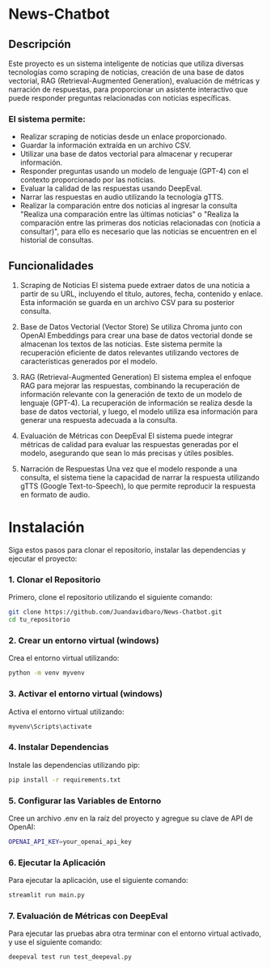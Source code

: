# News-Chatbot

## Descripción
Este proyecto es un sistema inteligente de noticias que utiliza diversas tecnologías como scraping de noticias, creación de una base de datos vectorial, RAG (Retrieval-Augmented Generation), evaluación de métricas y narración de respuestas, para proporcionar un asistente interactivo que puede responder preguntas relacionadas con noticias específicas.

### El sistema permite:

* Realizar scraping de noticias desde un enlace proporcionado.
* Guardar la información extraída en un archivo CSV.
* Utilizar una base de datos vectorial para almacenar y recuperar información.
* Responder preguntas usando un modelo de lenguaje (GPT-4) con el contexto proporcionado por las noticias.
* Evaluar la calidad de las respuestas usando DeepEval.
* Narrar las respuestas en audio utilizando la tecnología gTTS.
* Realizar la comparación entre dos noticias al ingresar la consulta "Realiza una comparación entre las últimas noticias" o "Realiza la comparación entre las primeras dos noticias relacionadas con (noticia a consultar)", para ello es necesario que las noticias se encuentren en el historial de consultas.

## Funcionalidades
1. Scraping de Noticias
El sistema puede extraer datos de una noticia a partir de su URL, incluyendo el título, autores, fecha, contenido y enlace. Esta información se guarda en un archivo CSV para su posterior consulta.

2. Base de Datos Vectorial (Vector Store)
Se utiliza Chroma junto con OpenAI Embeddings para crear una base de datos vectorial donde se almacenan los textos de las noticias. Este sistema permite la recuperación eficiente de datos relevantes utilizando vectores de características generados por el modelo.

3. RAG (Retrieval-Augmented Generation)
El sistema emplea el enfoque RAG para mejorar las respuestas, combinando la recuperación de información relevante con la generación de texto de un modelo de lenguaje (GPT-4). La recuperación de información se realiza desde la base de datos vectorial, y luego, el modelo utiliza esa información para generar una respuesta adecuada a la consulta.

4. Evaluación de Métricas con DeepEval
El sistema puede integrar métricas de calidad para evaluar las respuestas generadas por el modelo, asegurando que sean lo más precisas y útiles posibles.

5. Narración de Respuestas
Una vez que el modelo responde a una consulta, el sistema tiene la capacidad de narrar la respuesta utilizando gTTS (Google Text-to-Speech), lo que permite reproducir la respuesta en formato de audio.

# Instalación

Siga estos pasos para clonar el repositorio, instalar las dependencias y ejecutar el proyecto:

### 1. Clonar el Repositorio
Primero, clone el repositorio utilizando el siguiente comando:

```bash
git clone https://github.com/Juandavidbaro/News-Chatbot.git
cd tu_repositorio
```

### 2. Crear un entorno virtual (windows)
Crea el entorno virtual utilizando:

```bash
python -m venv myvenv 
```

### 3. Activar el entorno virtual (windows)
Activa el entorno virtual utilizando:

```bash
myvenv\Scripts\activate
```

### 4. Instalar Dependencias
Instale las dependencias utilizando pip:

```bash
pip install -r requirements.txt
```

### 5. Configurar las Variables de Entorno
Cree un archivo .env en la raíz del proyecto y agregue su clave de API de OpenAI:

```bash
OPENAI_API_KEY=your_openai_api_key
```

### 6. Ejecutar la Aplicación
Para ejecutar la aplicación, use el siguiente comando:

```bash
streamlit run main.py
```

### 7. Evaluación de Métricas con DeepEval
Para ejecutar las pruebas abra otra terminar con el entorno virtual activado, y use el siguiente comando:

```bash
deepeval test run test_deepeval.py
```

